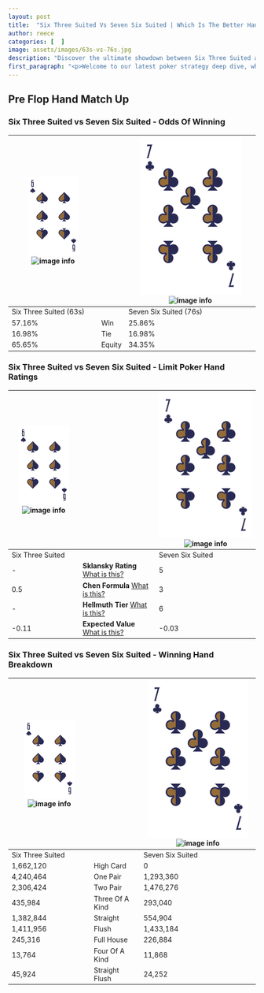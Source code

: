 ```yaml
---
layout: post
title:  "Six Three Suited Vs Seven Six Suited | Which Is The Better Hand In Poker? A Complete Guide"
author: reece
categories: [  ]
image: assets/images/63s-vs-76s.jpg
description: "Discover the ultimate showdown between Six Three Suited and Seven Six Suited in poker! Uncover the odds, strategies, and scenarios where one hand triumphs over the other. Get ready to up your poker game with this thrilling analysis."
first_paragraph: "<p>Welcome to our latest poker strategy deep dive, where we're pitting two distinct hands against each other in a high-stakes showdown: Six Three Suited vs Seven Six Suited.</p><p>In the dynamic world of poker, every decision counts, and knowing which hand holds the upper hand is key to your success at the table.</p><p>In this article, we'll dissect these two hands, explore the scenarios where one dominates the other, and equip you with the knowledge to make strategic choices that can tip the odds in your favor.</p><p>Get ready to unravel the intriguing dynamics of these poker hands and elevate your game to new heights.</p>"
---
```




[comment]: # (sp0)

## Pre Flop Hand Match Up

<div class="table hand-ratings" markdown="1"> 



### Six Three Suited vs Seven Six Suited - Odds Of Winning


    
| ![image info](assets/images/hand1/6.png) ![image info](assets/images/hand1/3s.png) |  | ![image info](assets/images/hand2/7.png) ![image info](assets/images/hand2/6s.png) |
| -------- | -------- | -------- |
| Six Three Suited (63s) |  | Seven Six Suited (76s) |
| 57.16% | Win | 25.86% |
| 16.98% | Tie | 16.98% |
| 65.65% | Equity | 34.35% |




[comment]: # (sp1)



### Six Three Suited vs Seven Six Suited - Limit Poker Hand Ratings


    
| ![image info](assets/images/hand1/6.png) ![image info](assets/images/hand1/3s.png) |  | ![image info](assets/images/hand2/7.png) ![image info](assets/images/hand2/6s.png) |
| -------- | -------- | -------- |
| Six Three Suited |  | Seven Six Suited |
| - | **Sklansky Rating** [What is this?](/sklansky-rating-explained) | 5 |
| 0.5 | **Chen Formula** [What is this?](/chen-formula-explained) | 3 |
| - | **Hellmuth Tier** [What is this?](/Hellmuth-tier-explained) | 6 |
| -0.11 | **Expected Value** [What is this?](/expected-value-explained) | -0.03 |




[comment]: # (sp2)



### Six Three Suited vs Seven Six Suited - Winning Hand Breakdown


    
| ![image info](assets/images/hand1/6.png) ![image info](assets/images/hand1/3s.png) |  | ![image info](assets/images/hand2/7.png) ![image info](assets/images/hand2/6s.png) |
| -------- | -------- | -------- |
| Six Three Suited |  | Seven Six Suited |
| 1,662,120 | High Card | 0 |
| 4,240,464 | One Pair | 1,293,360 |
| 2,306,424 | Two Pair | 1,476,276 |
| 435,984 | Three Of A Kind | 293,040 |
| 1,382,844 | Straight | 554,904 |
| 1,411,956 | Flush | 1,433,184 |
| 245,316 | Full House | 226,884 |
| 13,764 | Four Of A Kind | 11,868 |
| 45,924 | Straight Flush | 24,252 |




[comment]: # (sp3)



</div>

[comment]: # (sp4)



[comment]: # (sp5)

